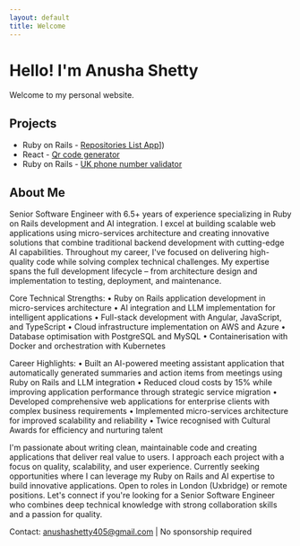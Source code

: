 ```yaml
---
layout: default
title: Welcome
---
```


# Hello! I'm Anusha Shetty

Welcome to my personal website.

## Projects

- Ruby on Rails - [Repositories List App]([https://github.com/Anusha1401/repo_list)])
- React - [Qr code generator]([https://github.com/yourusername/project2](https://github.com/Anusha1401/qr-code-generator))
- Ruby on Rails - [UK phone number validator]([https://github.com/Anusha1401/mobile_number_formatter)

## About Me

Senior Software Engineer with 6.5+ years of experience specializing in Ruby on Rails development and AI integration. I excel at building scalable web applications using micro-services architecture and creating innovative solutions that combine traditional backend development with cutting-edge AI capabilities.
Throughout my career, I've focused on delivering high-quality code while solving complex technical challenges. My expertise spans the full development lifecycle – from architecture design and implementation to testing, deployment, and maintenance.

Core Technical Strengths:
• Ruby on Rails application development in micro-services architecture • AI integration and LLM implementation for intelligent applications • Full-stack development with Angular, JavaScript, and TypeScript • Cloud infrastructure implementation on AWS and Azure • Database optimisation with PostgreSQL and MySQL • Containerisation with Docker and orchestration with Kubernetes

Career Highlights:
• Built an AI-powered meeting assistant application that automatically generated summaries and action items from meetings using Ruby on Rails and LLM integration • Reduced cloud costs by 15% while improving application performance through strategic service migration • Developed comprehensive web applications for enterprise clients with complex business requirements • Implemented micro-services architecture for improved scalability and reliability • Twice recognised with Cultural Awards for efficiency and nurturing talent

I'm passionate about writing clean, maintainable code and creating applications that deliver real value to users. I approach each project with a focus on quality, scalability, and user experience.
Currently seeking opportunities where I can leverage my Ruby on Rails and AI expertise to build innovative applications. Open to roles in London (Uxbridge) or remote positions.
Let's connect if you're looking for a Senior Software Engineer who combines deep technical knowledge with strong collaboration skills and a passion for quality.

Contact: anushashetty405@gmail.com | No sponsorship required
